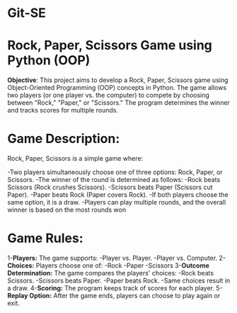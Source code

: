 # Git-SE
# Rock, Paper, Scissors Game using Python (OOP)
**Objective**: This project aims to develop a Rock, Paper, Scissors game using Object-Oriented Programming (OOP) concepts in Python. The game allows two players (or one player vs. the computer) to compete by choosing between "Rock," "Paper," or "Scissors." The program determines the winner and tracks scores for multiple rounds.
# Game Description:
Rock, Paper, Scissors is a simple game where:

-Two players simultaneously choose one of three options: Rock, Paper, or Scissors.
-The winner of the round is determined as follows:
  -Rock beats Scissors (Rock crushes Scissors).
  -Scissors beats Paper (Scissors cut Paper).
  -Paper beats Rock (Paper covers Rock).
-If both players choose the same option, it is a draw.
-Players can play multiple rounds, and the overall winner is based on the most rounds won
# Game Rules:
1-**Players:** The game supports:
  -Player vs. Player.
  -Player vs. Computer.
2-**Choices:** Players choose one of:
  -Rock
  -Paper
  -Scissors
3-**Outcome Determination:**
  The game compares the players' choices:
   -Rock beats Scissors.
   -Scissors beats Paper.
   -Paper beats Rock.
   -Same choices result in a draw.
 4-**Scoring:**
The program keeps track of scores for each player.
5-**Replay Option:**
After the game ends, players can choose to play again or exit.
